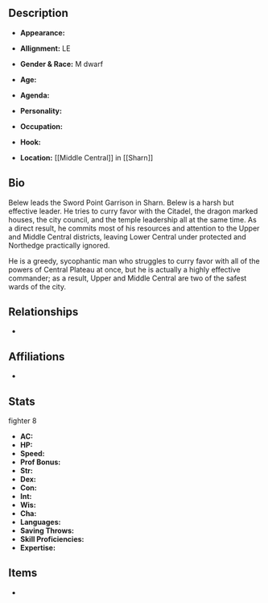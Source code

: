 ## Description
- **Appearance:** 

- **Allignment:** LE

- **Gender & Race:** M dwarf

- **Age:** 

- **Agenda:** 

- **Personality:** 

- **Occupation:** 

- **Hook:** 

- **Location:** [[Middle Central]] in [[Sharn]]

## Bio
Belew leads the Sword Point Garrison in Sharn. Belew is a harsh but effective leader. He tries to curry favor with the Citadel, the dragon marked houses, the city council, and the temple leadership all at the same time. As a direct result, he commits most of his resources and attention to the Upper and Middle Central districts, leaving Lower Central under protected and Northedge practically ignored.

He is a greedy, sycophantic man who struggles to curry favor with all of the powers of Central Plateau at once, but he is actually a highly effective commander; as a result, Upper and Middle Central are two of the safest wards of the city.

## Relationships
- 

## Affiliations
- 

## Stats
fighter 8
- **AC:** 
- **HP:** 
- **Speed:** 
- **Prof Bonus:** 
- **Str:** 
- **Dex:** 
- **Con:** 
- **Int:** 
- **Wis:** 
- **Cha:** 
- **Languages:** 
- **Saving Throws:** 
- **Skill Proficiencies:** 
- **Expertise:** 


## Items
- 
